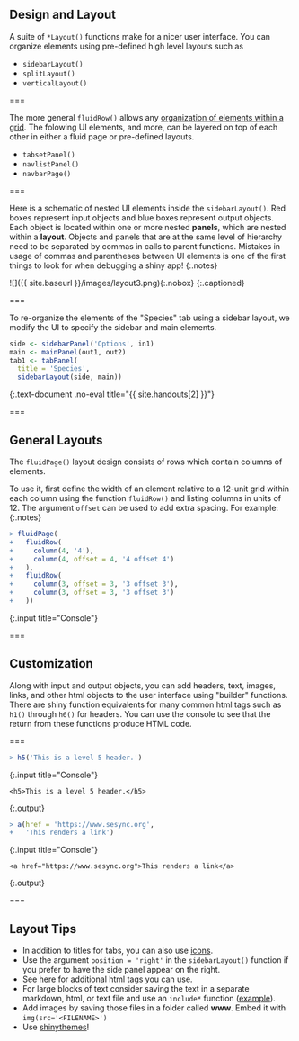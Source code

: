 ---
---

## Design and Layout

A suite of `*Layout()` functions make for a nicer user interface. You can
organize elements using pre-defined high level layouts such as

- `sidebarLayout()`
- `splitLayout()`
- `verticalLayout()`

===

The more general `fluidRow()` allows any [organization of elements within a
grid](http://shiny.rstudio.com/articles/layout-guide.html#grid-layouts-in-depth).
The folowing UI elements, and more, can be layered on top of each other in
either a fluid page or pre-defined layouts.

- `tabsetPanel()`
- `navlistPanel()`
- `navbarPage()`

===

Here is a schematic of nested UI elements inside the `sidebarLayout()`. Red
boxes represent input objects and blue boxes represent output objects. Each
object is located within one or more nested **panels**, which are nested within
a **layout**. Objects and panels that are at the same level of hierarchy need to
be separated by commas in calls to parent functions. Mistakes in usage of commas
and parentheses between UI elements is one of the first things to look for when
debugging a shiny app!
{:.notes}

![]({{ site.baseurl }}/images/layout3.png){:.nobox}
{:.captioned}

===

To re-organize the elements of the "Species" tab using a sidebar layout, we
modify the UI to specify the sidebar and main elements.



~~~r
side <- sidebarPanel('Options', in1)
main <- mainPanel(out1, out2)
tab1 <- tabPanel(
  title = 'Species',
  sidebarLayout(side, main))
~~~
{:.text-document .no-eval title="{{ site.handouts[2] }}"}


===

## General Layouts

The `fluidPage()` layout design consists of rows which contain columns of
elements.

To use it, first define the width of an element relative to a 12-unit
grid within each column using the function `fluidRow()` and listing columns in
units of 12. The argument `offset` can be used to add extra spacing. For
example:
{:.notes}



~~~r
> fluidPage(
+   fluidRow(
+     column(4, '4'),
+     column(4, offset = 4, '4 offset 4')      
+   ),
+   fluidRow(
+     column(3, offset = 3, '3 offset 3'),
+     column(3, offset = 3, '3 offset 3')  
+   ))
~~~
{:.input title="Console"}


===

## Customization

Along with input and output objects, you can add headers, text, images, links,
and other html objects to the user interface using "builder" functions. There
are shiny function equivalents for many common html tags such as `h1()` through
`h6()` for headers. You can use the console to see that the return from these
functions produce HTML code.

===



~~~r
> h5('This is a level 5 header.')
~~~
{:.input title="Console"}

~~~
<h5>This is a level 5 header.</h5>
~~~
{:.output}




~~~r
> a(href = 'https://www.sesync.org',
+   'This renders a link')
~~~
{:.input title="Console"}

~~~
<a href="https://www.sesync.org">This renders a link</a>
~~~
{:.output}

===

## Layout Tips

- In addition to titles for tabs, you can also use
  [icons](http://shiny.rstudio.com/reference/shiny/latest/icon.html).
- Use the argument `position = 'right'` in the `sidebarLayout()` function if you
  prefer to have the side panel appear on the right.
- See [here](http://shiny.rstudio.com/articles/tag-glossary.html) for additional
  html tags you can use.
- For large blocks of text consider saving the text in a separate markdown,
  html, or text file and use an `include*` function
  ([example](http://shiny.rstudio.com/gallery/including-html-text-and-markdown-files.html)).
- Add images by saving those files in a folder called **www**. Embed it with
  `img(src='<FILENAME>')`
- Use [shinythemes](http://rstudio.github.io/shinythemes/)!

